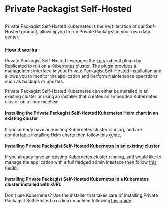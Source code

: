 # Private Packagist Self-Hosted
##

Private Packagist Self-Hosted Kubernetes is the next iteration of our Self-Hosted product, allowing you to run
Private Packagist in your own data center.

### How it works
Private Packagist Self-Hosted leverages the [kots](https://docs.replicated.com/reference/kots-cli-getting-started)
kubectl plugin by Replicated to run on a Kubernetes cluster. The plugin provides a management interface to your
Private Packagist Self-Hosted installation and allows you to monitor the application and perform maintenance operations
such as backups or updates.

Private Packagist Self-Hosted Kubernetes can either be installed in an existing cluster or using an installer that creates
an embedded Kubernetes cluster on a linux machine.

#### Installing the Private Packagist Self-Hosted Kubernetes Helm chart in an existing cluster

If you already have an existing Kubernetes cluster running, and are comfortable installing Helm charts then follow [this guide](./kubernetes-helm.md).

#### Installing Private Packagist Self-Hosted Kubernetes in an existing cluster

If you already have an existing Kubernetes cluster running, and would like to manage the application with a full fledged
admin interface then follow [this guide](./kubernetes-existing.md).

#### Installing Private Packagist Self-Hosted Kubernetes in a Kubernetes cluster installed with kURL

Don't use Kubernetes? Use the installer that takes care of installing Private Packagist Self-Hosted on a linux
machine following [this guide](./kubernetes-embedded.md).
